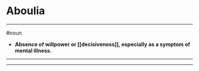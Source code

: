 # Aboulia
---
#noun
- **Absence of willpower or [[decisiveness]], especially as a symptom of mental illness.**
---
---

